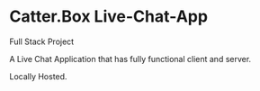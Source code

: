 # Catter.Box Live-Chat-App
Full Stack Project

A Live Chat Application that has fully functional client and server.

Locally Hosted.

